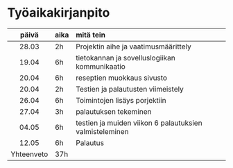 # Työaikakirjanpito
| päivä | aika | mitä tein  |
| :----:|:-----| :-----|
|28.03|2h|Projektin aihe ja vaatimusmäärittely|
|19.04|6h| tietokannan ja sovelluslogiikan kommunikaatio|
|20.04|6h| reseptien muokkaus sivusto|
|20.04|2h| Testien ja palautusten viimeistely|
|26.04|6h| Toimintojen lisäys porjektiin|
|27.04|3h| palautuksen tekeminen|
|04.05|6h| testien ja muiden viikon 6 palautuksien valmisteleminen|
|12.05|6h| Palautus|
| Yhteenveto|37h |





